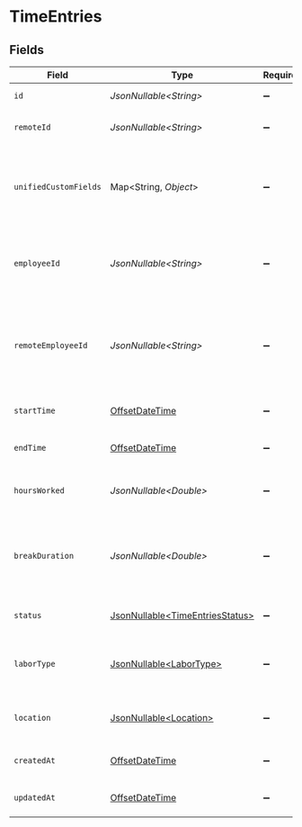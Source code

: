 # TimeEntries


## Fields

| Field                                                                                        | Type                                                                                         | Required                                                                                     | Description                                                                                  | Example                                                                                      |
| -------------------------------------------------------------------------------------------- | -------------------------------------------------------------------------------------------- | -------------------------------------------------------------------------------------------- | -------------------------------------------------------------------------------------------- | -------------------------------------------------------------------------------------------- |
| `id`                                                                                         | *JsonNullable\<String>*                                                                      | :heavy_minus_sign:                                                                           | Unique identifier                                                                            | 8187e5da-dc77-475e-9949-af0f1fa4e4e3                                                         |
| `remoteId`                                                                                   | *JsonNullable\<String>*                                                                      | :heavy_minus_sign:                                                                           | Provider's unique identifier                                                                 | 8187e5da-dc77-475e-9949-af0f1fa4e4e3                                                         |
| `unifiedCustomFields`                                                                        | Map\<String, *Object*>                                                                       | :heavy_minus_sign:                                                                           | Custom Unified Fields configured in your StackOne project                                    | {<br/>"my_project_custom_field_1": "REF-1236",<br/>"my_project_custom_field_2": "some other value"<br/>} |
| `employeeId`                                                                                 | *JsonNullable\<String>*                                                                      | :heavy_minus_sign:                                                                           | The employee ID associated with this time entry                                              | 1687-3                                                                                       |
| `remoteEmployeeId`                                                                           | *JsonNullable\<String>*                                                                      | :heavy_minus_sign:                                                                           | Provider's unique identifier of the employee associated with this time entry                 | e3cb75bf-aa84-466e-a6c1-b8322b257a48                                                         |
| `startTime`                                                                                  | [OffsetDateTime](https://docs.oracle.com/javase/8/docs/api/java/time/OffsetDateTime.html)    | :heavy_minus_sign:                                                                           | The start time of the time entry                                                             | 2021-01-01T01:01:01.000Z                                                                     |
| `endTime`                                                                                    | [OffsetDateTime](https://docs.oracle.com/javase/8/docs/api/java/time/OffsetDateTime.html)    | :heavy_minus_sign:                                                                           | The end time of the time entry                                                               | 2021-01-01T01:01:01.000Z                                                                     |
| `hoursWorked`                                                                                | *JsonNullable\<Double>*                                                                      | :heavy_minus_sign:                                                                           | The hours worked in the time entry                                                           | 8                                                                                            |
| `breakDuration`                                                                              | *JsonNullable\<Double>*                                                                      | :heavy_minus_sign:                                                                           | The duration of the break taken during time entry in hours                                   | 0.5                                                                                          |
| `status`                                                                                     | [JsonNullable\<TimeEntriesStatus>](../../models/components/TimeEntriesStatus.md)             | :heavy_minus_sign:                                                                           | The status of the time entry                                                                 |                                                                                              |
| `laborType`                                                                                  | [JsonNullable\<LaborType>](../../models/components/LaborType.md)                             | :heavy_minus_sign:                                                                           | The labor type associated with this time entry                                               |                                                                                              |
| `location`                                                                                   | [JsonNullable\<Location>](../../models/components/Location.md)                               | :heavy_minus_sign:                                                                           | The location of the time entry                                                               |                                                                                              |
| `createdAt`                                                                                  | [OffsetDateTime](https://docs.oracle.com/javase/8/docs/api/java/time/OffsetDateTime.html)    | :heavy_minus_sign:                                                                           | The created_at date                                                                          | 2023-02-23T00:00:00.000Z                                                                     |
| `updatedAt`                                                                                  | [OffsetDateTime](https://docs.oracle.com/javase/8/docs/api/java/time/OffsetDateTime.html)    | :heavy_minus_sign:                                                                           | The updated_at date                                                                          | 2024-02-23T00:00:00.000Z                                                                     |